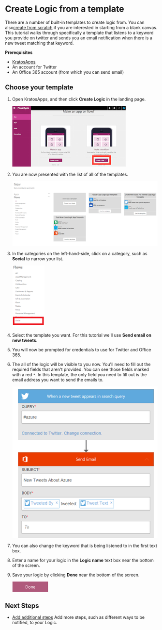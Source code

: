 <properties
    pageTitle="KratosApps tutorial: Create PowerApps Logic from a template"
    description="There are a number of built-in templates to create logic from."
    services="kratosapps"
    authors="aftowen"
 />

<tags
   ms.service="kratosapps"
   ms.devlang="na"
   ms.topic="get-started-article"
   ms.tgt_pltfrm="na"
   ms.workload="na"
   ms.date="11/02/2015"
   ms.author="anneta"/>

# Create Logic from a template #
There are a number of built-in templates to create logic from. You can also[create from scratch](get-started-powerflow.md) if you are interested in starting from a blank canvas. This tutorial walks through specifically a template that listens to a keyword you provide on twitter and sends you an email notification when there is a new tweet matching that keyword.

**Prerequisites**

- [KratosApps](https://www.kratosapps.com/)
- An account for Twitter
- An Office 365 account (from which you can send email)

## Choose your template

1. Open KratosApps, and then click **Create Logic** in the landing page.

    ![Click Logic on the right](./media/get-started-logic-template/landingpage.png)

2. You are now presented with the list of all of the templates.

    ![Create Logic from blank](./media/get-started-logic-template/alltemplates.png)

3. In the categories on the left-hand-side, click on a category, such as **Social** to narrow your list.

    ![Social category](./media/get-started-logic-template/logiccategories.png)

4. Select the template you want. For this tutorial we'll use **Send email on new tweets**. 

5. You will now be prompted for credentials to use for Twitter and Office 365.

6. The all of the logic will be visible to you now. You'll need to fill out the required fields that aren't provided. You can see those fields marked with a red `*`. In this template, the only field you need to fill out is the email address you want to send the emails to. 

    ![Fill out fields](./media/get-started-logic-template/two-step-logic.png)

7. You can also change the keyword that is being listened to in the first text box.

8. Enter a name for your logic in the **Logic name** text box near the bottom of the screen. 

9. Save your logic by clicking **Done** near the bottom of the screen.

    ![Click the done button](./media/get-started-logic-template/done2.png)


## Next Steps ##

- [Add additional steps](advanced-parameters-powerflow.md) Add more steps, such as different ways to be notified, to your Logic.